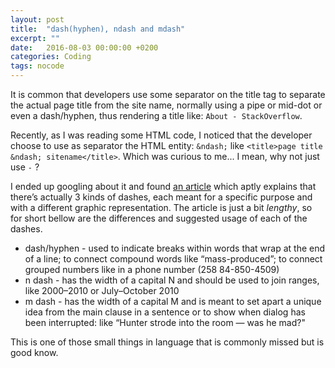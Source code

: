 ```yaml
---
layout: post
title:  "dash(hyphen), ndash and mdash"
excerpt: ""
date:   2016-08-03 00:00:00 +0200
categories: Coding
tags: nocode
---
```


It is common that developers use some separator on the title tag to separate the actual page title from the site name, normally using a pipe or mid-dot or even a dash/hyphen, thus rendering a title like: `About - StackOverflow`.

Recently, as I was reading some HTML code, I noticed that the developer choose to use as separator the HTML entity: `&ndash;` like `<title>page title &ndash; sitename</title>`. Which was curious to me... I mean, why not just use `-` ?

I ended up googling about it and found [an article](http://www.punctuationmatters.com/hyphen-dash-n-dash-and-m-dash/) which aptly explains that there’s actually 3 kinds of dashes, each meant for a specific purpose and with a different graphic representation. The article is just a bit *lengthy*, so for short bellow are the differences and suggested usage of each of the dashes.

- dash/hyphen - used to indicate breaks within words that wrap at the end of a line; to connect compound words like “mass-produced”; to connect grouped numbers like in a phone number (258 84-850-4509)
- n dash - has the width of a capital N and should be used to join ranges, like 2000&ndash;2010 or July&ndash;October 2010
- m dash - has the width of a capital M and is meant to set apart a unique idea from the main clause in a sentence or to show when dialog has been interrupted: like “Hunter strode into the room &mdash; was he mad?"

This is one of those small things in language that is commonly missed but is good know.
